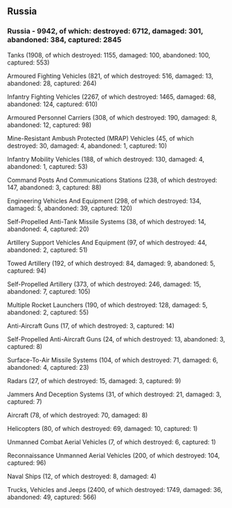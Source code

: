 
 
 ## Russia
 
 ### Russia - 9942, of which: destroyed: 6712, damaged: 301, abandoned: 384, captured: 2845

 

 

 Tanks (1908, of which destroyed: 1155, damaged: 100, abandoned: 100, captured: 553)

 Armoured Fighting Vehicles (821, of which destroyed: 516, damaged: 13, abandoned: 28, captured: 264)

 Infantry Fighting Vehicles (2267, of which destroyed: 1465, damaged: 68, abandoned: 124, captured: 610)

 Armoured Personnel Carriers (308, of which destroyed: 190, damaged: 8, abandoned: 12, captured: 98)

 Mine-Resistant Ambush Protected (MRAP) Vehicles (45, of which destroyed: 30, damaged: 4, abandoned: 1, captured: 10)

 Infantry Mobility Vehicles (188, of which destroyed: 130, damaged: 4, abandoned: 1, captured: 53)

 Command Posts And Communications Stations (238, of which destroyed: 147, abandoned: 3, captured: 88)

 Engineering Vehicles And Equipment (298, of which destroyed: 134, damaged: 5, abandoned: 39, captured: 120)

 Self-Propelled Anti-Tank Missile Systems (38, of which destroyed: 14, abandoned: 4, captured: 20)

 Artillery Support Vehicles And Equipment (97, of which destroyed: 44, abandoned: 2, captured: 51)

 Towed Artillery (192, of which destroyed: 84, damaged: 9, abandoned: 5, captured: 94)

 Self-Propelled Artillery (373, of which destroyed: 246, damaged: 15, abandoned: 7, captured: 105)

 Multiple Rocket Launchers (190, of which destroyed: 128, damaged: 5, abandoned: 2, captured: 55)

 Anti-Aircraft Guns (17, of which destroyed: 3, captured: 14)

 Self-Propelled Anti-Aircraft Guns (24, of which destroyed: 13, abandoned: 3, captured: 8)

 Surface-To-Air Missile Systems (104, of which destroyed: 71, damaged: 6, abandoned: 4, captured: 23)

 Radars (27, of which destroyed: 15, damaged: 3, captured: 9)

 Jammers And Deception Systems (31, of which destroyed: 21, damaged: 3, captured: 7)

 Aircraft (78, of which destroyed: 70, damaged: 8)

 Helicopters (80, of which destroyed: 69, damaged: 10, captured: 1)

 Unmanned Combat Aerial Vehicles (7, of which destroyed: 6, captured: 1)

 Reconnaissance Unmanned Aerial Vehicles (200, of which destroyed: 104, captured: 96)

 Naval Ships (12, of which destroyed: 8, damaged: 4)

 Trucks, Vehicles and Jeeps (2400, of which destroyed: 1749, damaged: 36, abandoned: 49, captured: 566)

